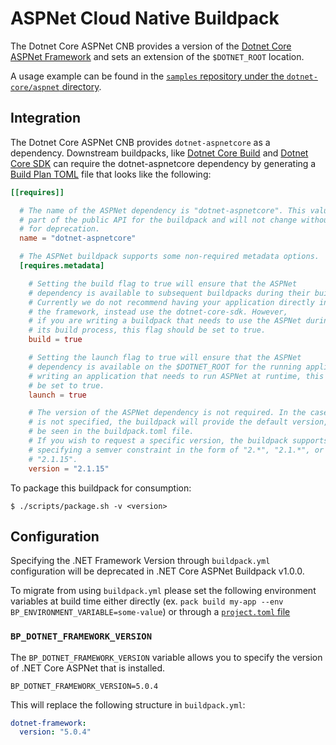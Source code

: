 # ASPNet Cloud Native Buildpack

The Dotnet Core ASPNet CNB provides a version of the [Dotnet Core
ASPNet Framework](https://github.com/aspnet) and sets an extension of the `$DOTNET_ROOT`
location.

A usage example can be found in the
[`samples` repository under the `dotnet-core/aspnet`
directory](https://github.com/paketo-buildpacks/samples/tree/main/dotnet-core/aspnet).

## Integration

The Dotnet Core ASPNet CNB provides `dotnet-aspnetcore` as a dependency.
Downstream buildpacks, like [Dotnet Core
Build](https://github.com/paketo-buildpacks/dotnet-core-build) and [Dotnet
Core SDK](https://github.com/paketo-buildpacks/dotnet-core-sdk) can require the
dotnet-aspnetcore dependency by generating a [Build Plan
TOML](https://github.com/buildpacks/spec/blob/master/buildpack.md#build-plan-toml)
file that looks like the following:

```toml
[[requires]]

  # The name of the ASPNet dependency is "dotnet-aspnetcore". This value is considered
  # part of the public API for the buildpack and will not change without a plan
  # for deprecation.
  name = "dotnet-aspnetcore"

  # The ASPNet buildpack supports some non-required metadata options.
  [requires.metadata]

    # Setting the build flag to true will ensure that the ASPNet
    # dependency is available to subsequent buildpacks during their build phase.
    # Currently we do not recommend having your application directly interface with
    # the framework, instead use the dotnet-core-sdk. However,
    # if you are writing a buildpack that needs to use the ASPNet during
    # its build process, this flag should be set to true.
    build = true

    # Setting the launch flag to true will ensure that the ASPNet
    # dependency is available on the $DOTNET_ROOT for the running application. If you are
    # writing an application that needs to run ASPNet at runtime, this flag should
    # be set to true.
    launch = true

    # The version of the ASPNet dependency is not required. In the case it
    # is not specified, the buildpack will provide the default version, which can
    # be seen in the buildpack.toml file.
    # If you wish to request a specific version, the buildpack supports
    # specifying a semver constraint in the form of "2.*", "2.1.*", or even
    # "2.1.15".
    version = "2.1.15"
```

To package this buildpack for consumption:
```
$ ./scripts/package.sh -v <version>
```

## Configuration

Specifying the .NET Framework Version through `buildpack.yml` configuration
will be deprecated in .NET Core ASPNet Buildpack v1.0.0.

To migrate from using `buildpack.yml` please set the following environment
variables at build time either directly (ex. `pack build my-app --env
BP_ENVIRONMENT_VARIABLE=some-value`) or through a [`project.toml`
file](https://github.com/buildpacks/spec/blob/main/extensions/project-descriptor.md)

### `BP_DOTNET_FRAMEWORK_VERSION`
The `BP_DOTNET_FRAMEWORK_VERSION` variable allows you to specify the version of .NET Core ASPNet that is installed.

```shell
BP_DOTNET_FRAMEWORK_VERSION=5.0.4
```

This will replace the following structure in `buildpack.yml`:
```yaml
dotnet-framework:
  version: "5.0.4"
```

